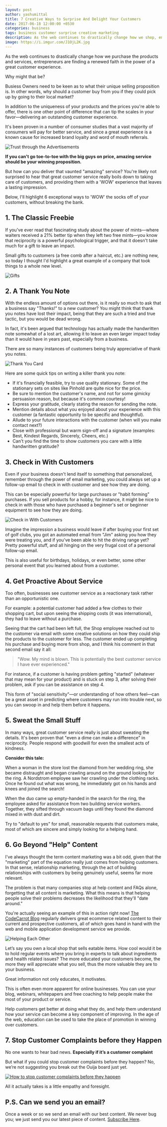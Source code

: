 ```yaml
---
layout: post
author: yashumittal
title: 7 Creative Ways to Surprise And Delight Your Customers
date: 2017-06-18 12:00:00 +0530
categories: business
tags: business customer surprise creative marketing
description: As the web continues to drastically change how we shop, entrepreneurs are finding a renewed faith in the power of a great customer experience.
image: https://i.imgur.com/J1OjL2K.jpg
---
```


As the web continues to drastically change how we purchase the products and services, entrepreneurs are finding a renewed faith in the power of a great customer experience.

Why might that be?

Busiess Owners need to be keen as to what their unique selling proposition is. In other words, why should a customer buy from you if they could pick up by going to their local market?

In addition to the uniqueness of your products and the prices you're able to offer, there is one other point of difference that can tip the scales in your favor—delivering an outstanding customer experience.

It's been proven in a number of consumer studies that a vast majority of consumers will pay for better service, and since a great experience is a known cause for increased brand loyalty and word of mouth referrals.

![Trust through the Advertisements](https://i.imgur.com/4LhG3Ox.png)

**If you can't go toe-to-toe with the big guys on price, amazing service should be your winning proposition.**

But how can you deliver that vaunted "amazing" service? You're likely not surprised to hear that great customer service really boils down to taking care of customers, and providing them with a 'WOW' experience that leaves a lasting impression.

Below, I'll highlight 6 exceptional ways to 'WOW' the socks off of your customers, without breaking the bank.

## 1. The Classic Freebie

If you've ever read that fascinating study about the power of mints—where waiters received a 21% better tip when they left two free mints—you know that reciprocity is a powerful psychological trigger, and that it doesn't take much for a gift to leave an impact.

Small gifts to customers (a free comb after a haircut, etc.) are nothing new, so today I thought I'd highlight a great example of a company that took things to a whole new level.

![Gifts](https://i.imgur.com/PpL88OQ.jpg)

## 2. A Thank You Note

With the endless amount of options out there, is it really so much to ask that a business say "Thanks!" to a new customer? You might think that thank you notes have lost their impact, being that they are such a tried and true tactic, but you would be dead wrong.

In fact, it's been argued that technology has actually made the handwritten note somewhat of a lost art, allowing it to leave an even larger impact today than it would have in years past, especially from a business.

There are so many instances of customers being truly appreciative of thank you notes.

![Thank You Card](https://i.imgur.com/cDukHmQ.jpg)

Here are some quick tips on writing a killer thank you note:

* If it's financially feasible, try to use quality stationary. Some of the stationary sets on sites like Pinhold are quite nice for the price.
* Be sure to mention the customer's name, and not for some gimicky persuasion reason, but because it's common courtesy!
* Express your gratitude, clearly stating the reason for sending the note.
* Mention details about what you enjoyed about your experience with this customer (a fantastic opportunity to be specific and thoughtful).
* Allude to your future interactions with the customer (when will you make contact next?)
* Close with professional but warm sign-off and a signature (examples: Best, Kindest Regards, Sincerely, Cheers, etc.)
* Can't you find the time to show customers you care with a little handwritten gratitude?

## 3. Check in With Customers

Even if your business doesn't lend itself to something that personalized, remember through the power of email marketing, you could always set up a follow-up email to check in with customer and see how they are doing.

This can be especially powerful for large purchases or "habit forming" purchases. If you sell products for a hobby, for instance, it might be nice to check in with those who have purchased a beginner's set or beginner equipment to see how they are doing.

![Check in With Customers](https://i.imgur.com/gGtXbKR.jpg)

Imagine the impression a business would leave if after buying your first set of golf clubs, you got an automated email from "Jim" asking you how they were treating you, and if you've been able to hit the driving range yet? Pretty powerful stuff, and all hinging on the very frugal cost of a personal follow-up email.

This is also useful for birthdays, holidays, or even better, some other personal event that you learned about from a customer.

## 4. Get Proactive About Service

Too often, businesses see customer service as a reactionary task rather than an opportunistic one.

For example: a potential customer had added a few clothes to their shopping cart, but upon seeing the shipping costs (it was international), they had to leave without a purchase.

Seeing that the cart had been left full, the Shop employee reached out to the customer via email with some creative solutions on how they could ship the products to the customer for less. The customer ended up completing his purchase and buying more from shop, and I think his comment in that second email say it all:

<blockquote>
"Wow. My mind is blown. This is potentially the best customer service I have ever experienced."
</blockquote>

For instance, if a customer is having problem getting "started" (whatever that may mean for your product) and is stuck on step 3, after solving their problem, ask if you can be assistance on step 4.

This form of "social sensitivity"—or understanding of how others feel—can be a great asset in predicting where customers may run into trouble next, so you can swoop in and help them before it happens.

## 5. Sweat the Small Stuff

In many ways, great customer service really is just about sweating the details. It's been proven that "even a dime can make a difference" in reciprocity. People respond with goodwill for even the smallest acts of kindness.

**Consider this tale:**

When a woman in the store lost the diamond from her wedding ring, she became distraught and began crawling around on the ground looking for the ring. A Nordstrom employee saw her crawling under the clothing racks. Once he found out what was wrong, he immediately got on his hands and knees and joined the search!

When the duo came up empty-handed in the search for the ring, the employee asked for assistance from two building service workers. Together, they sifted through vacuum bags until they found the diamond mixed in with dust and dirt.

Try to "default to yes" for small, reasonable requests that customers make, most of which are sincere and simply looking for a helping hand.

## 6. Go Beyond "Help" Content

I've always thought the term content marketing was a bit odd, given that the "marketing" part of the equation really just comes from helping customers. In that sense, relationship marketing, through the act of building relationships with customers by being genuinely useful, seems far more relevant.

The problem is that many companies stop at help content and FAQs alone, forgetting that all content is marketing. What this means is that helping people solve their problems decreases the likelihood that they'll "date around."

You're actually seeing an example of this in action right now! [The CodeCarrot Blog](//blog.codecarrot.net/) regularly delivers great ecommerce related content to their current and prospective customers, all of which goes hand in hand with the web and mobile application development service we provide.

![Helping Each Other](https://i.imgur.com/5yQCFVz.jpg)

Let’s say you own a local shop that sells eatable items. How cool would it be to hold regular events where you bring in experts to talk about ingredients and health related issues? The more educated your customers become, the more they will appreciate what you sell, thus the more valuable they are to your business.

Great information not only educates, it motivates.

This is often even more apparent for online businesses. You can use your blog, webinars, whitepapers and free coaching to help people make the most of your product or service.

Help customers get better at doing what they do, and help them understand how your service can become a key component of improving. In the age of the web, education can be used to take the place of promotion in winning over customers.

## 7. Stop Customer Complaints before they Happen

No one wants to hear bad news. **Especially if it’s a customer complaint**

But what if you could stop customer complaints before they happen? No, we’re not suggesting you break out the Ouija board just yet.

[![How to stop customer complaints before they happen](https://i.imgur.com/2oDfxxT.jpg)](/how-to-stop-customer-complaints-before-they-happen/)

All it actually takes is a little empathy and foresight.

## P.S. Can we send you an email?

Once a week or so we send an email with our best content. We never bug you; we just send you our latest piece of content. [Subscribe Here](#subscribe).
